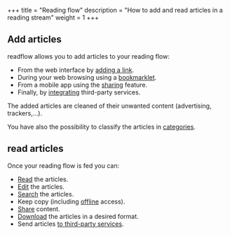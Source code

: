 +++
title = "Reading flow"
description = "How to add and read articles in a reading stream"
weight = 1
+++

## Add articles

readflow allows you to add articles to your reading flow:

- From the web interface by [adding a link](add).
- During your web browsing using a [bookmarklet](bookmarklet).
- From a mobile app using the [sharing](mobile/add) feature.
- Finally, by [integrating](../integrations) third-party services.

The added articles are cleaned of their unwanted content (advertising, trackers,...).

You have also the possibility to classify the articles in [categories](categories).

## read articles

Once your reading flow is fed you can:

- [Read](read) the articles.
- [Edit](edit) the articles.
- [Search](search) the articles.
- Keep copy (including [offline](offline) access).
- [Share](mobile/share) content.
- [Download](download) the articles in a desired format.
- Send articles [to third-party services](../integrations/outgoing-webhook).
